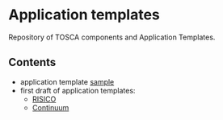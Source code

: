 # Application templates

Repository of TOSCA components and Application Templates.

## Contents
* application template [sample](sample/)
* first draft of application templates:
  * [RISICO](weather-climate/applications/risico/)
  * [Continuum](weather-climate/applications/continuum/)